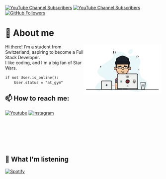 [![YouTube Channel Subscribers][Youtube-Channel-Subscribers]][YouTube-url]
[![YouTube Channel Subscribers][Youtube-Channel-Views]][YouTube-url]
[![GitHub Followers][GitHub.com]][GitHub-url]

# 👋 About me
<img src="https://github.com/andreaaazo/andreaaazo/blob/main/coder.gif" align="right" width="50%"/>
<p>Hi there! I'm a student from Switzerland, aspiring to become a Full Stack Developer.<br>
I like coding, and I'm a big fan of Star Wars.<br></p>  

```python3
if not User.is_online():
    User.status = "at_gym"
```

## 📫 How to reach me:
[![Youtube][Youtube-shield]][Youtube-url]
[![Instagram][Instagram-shield]][Youtube-url]

<br>
<br>
<br>
<br>
<br>

## 🎼 What I'm listening
[![Spotify](https://spotify-dynamic-player.vercel.app/api/spotify)](https://open.spotify.com/user/boxofdeath)


<!-- Markdown variables -->
[Instagram-shield]: https://img.shields.io/badge/Follow-e41b39?style=flat-square&logo=instagram&logoColor=1d1b1b
[Youtube-shield]: https://img.shields.io/badge/-follow-e41b39?style=flat-square&logo=youtube&logoColor=1d1b1b&link=https://www.youtube.com/channel/UCAMPX_yvXMXMidga9hTYyAQ
[YouTube-Channel-Subscribers]: https://img.shields.io/youtube/channel/subscribers/UCAMPX_yvXMXMidga9hTYyAQ?style=for-the-badge&logo=youtube
[YouTube-url]: https://www.youtube.com/channel/UCAMPX_yvXMXMidga9hTYyAQ
[GitHub.com]: https://img.shields.io/github/followers/andreaaazo?style=for-the-badge&logo=github
[GitHub-url]: https://github.com/andreaaazo/
[YouTube-Channel-Views]: https://img.shields.io/youtube/channel/views/UCAMPX_yvXMXMidga9hTYyAQ?style=for-the-badge&logo=youtube
